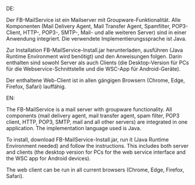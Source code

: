 DE:

Der FB-MailService ist ein Mailserver mit Groupware-Funktionalität.
Alle Komponenten (Mail Delivery Agent, Mail Transfer Agent, Spamfilter, POP3-Client, HTTP-, POP3-, SMTP-, Mail- und alle weiteren Server) sind in einer Anwendung integriert.
Die verwendete Implementierungssprache ist Java.

Zur Installation FB-MailService-Install.jar herunterladen, ausführen (Java Runtime Environment wird benötigt) und den Anweisungen folgen. 
Darin enthalten sind sowohl Server als auch Clients (die Desktop-Version für PCs für die Webservice-Schnittstelle und die WSC-App für Android-Geräte).

Der enthaltene Web-Client ist in allen gängigen Browsern (Chrome, Edge, Firefox, Safari) lauffähig.

EN:

The FB-MailService is a mail server with groupware functionality.
All components (mail delivery agent, mail transfer agent, spam filter, POP3 client, HTTP, POP3, SMTP, mail and all other servers) are integrated in one application.
The implementation language used is Java.

To install, download FB-MailService-Install.jar, run it (Java Runtime Environment needed) and follow the instructions.
This includes both server and clients (the desktop version for PCs for the web service interface and the WSC app for Android devices).

The web client can be run in all current browsers (Chrome, Edge, Firefox, Safari).
